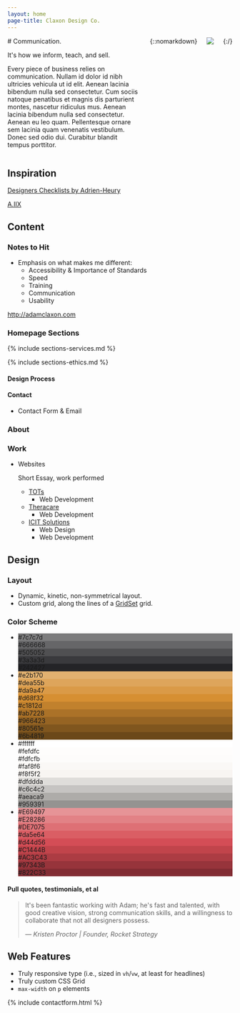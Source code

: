 ```yaml
---
layout: home
page-title: Claxon Design Co.
---
```


<section markdown="1"> 

<div aria-hidden="true" class="section-title" data-section-title="Introduction"></div>  

<div class="columns columns-2" markdown="1">

<div markdown="1" class="with-aside">
# Communication.  

It's how we inform, teach, and sell.

Every piece of business relies on communication. Nullam id dolor id nibh ultricies vehicula ut id elit. Aenean lacinia bibendum nulla sed consectetur. Cum sociis natoque penatibus et magnis dis parturient montes, nascetur ridiculus mus. Aenean lacinia bibendum nulla sed consectetur. Aenean eu leo quam. Pellentesque ornare sem lacinia quam venenatis vestibulum. Donec sed odio dui. Curabitur blandit tempus porttitor. 

</div>
{::nomarkdown}
<img class="aside" src="http://placehold.it/400x700">
{:/}
</div>
</section>  

<section class="light" markdown="1">  
<div aria-hidden="true" class="section-title" data-section-title="Inspiration"></div>  
<div data-aos="fade-up" markdown="1">

<h2><span data-aos="blank-out" data-aos-duration="0" data-aos-delay="400">Inspiration</span></h2>   

[Designers Checklists by Adrien-Heury](http://adrien-heury.net/designers-checklists/)

[A.IIX](https://cdn.dribbble.com/users/388811/screenshots/3884812/attachments/883129/4_1.jpg)  

</div>
</section>  

<section class="dark" markdown="1">  

<div aria-hidden="true" class="section-title" data-section-title="Content"></div>  
<h2><span data-aos="blank-out" data-aos-duration="0" data-aos-delay="400">Content</span></h2>  

### Notes to Hit  

- Emphasis on what makes me different:
	- Accessibility & Importance of Standards  
	- Speed  
	- Training  
	- Communication  
	- Usability  

<http://adamclaxon.com>

### Homepage Sections  

{% include sections-services.md %}

{% include sections-ethics.md %}

#### Design Process  

#### Contact  

- Contact Form & Email

### About  
### Work  

- Websites  

	Short Essay, work performed  

	- [TOTs](http://totsindy.com)  
		- Web Development  
	- [Theracare](http://theracareinc.com)  
		- Web Development  
	- [ICIT Solutions](http://icitsolutions.com)  
		- Web Design  
		- Web Development  
</section>

<section class="has-background" markdown="1" style="background-image: url(/assets/images/flowers.jpg); background-size: cover;">  

<div aria-hidden="true" class="section-title" data-section-title="Design"></div>  

<h2><span data-aos="blank-out" data-aos-duration="0" data-aos-delay="400">Design</span></h2>

### Layout  

- Dynamic, kinetic, non-symmetrical layout.  
- Custom grid, along the lines of a [GridSet](https://gridsetapp.com) grid.  

### Color Scheme  

- <div class="color-block-variations"><div class="color-block" style="background-color: #7c7c7d;">#7c7c7d</div><div class="color-block" style="background-color: #666668;">#666668</div><div class="color-block" style="background-color: #505052;">#505052</div><div class="color-block" style="background-color: #3a3a3d;">#3a3a3d</div></div><div class="color-block" style="background-color: #242427;">#242427</div>
- <div class="color-block-variations"><div class="color-block light" style="background-color: #e2b170;">#e2b170</div><div class="color-block light" style="background-color: #dea55b;">#dea55b</div><div class="color-block light" style="background-color: #da9a47;">#da9a47</div><div class="color-block light" style="background-color: #d68f32;">#d68f32</div></div><div class="color-block" style="background-color: #c1812d;">#c1812d</div><div class="color-block-variations"><div class="color-block" style="background-color: #ab7228;">#ab7228</div><div class="color-block" style="background-color: #966423;">#966423</div><div class="color-block" style="background-color: #80561e;">#80561e</div><div class="color-block" style="background-color: #6b4819;">#6b4819</div></div>
- <div class="color-block-variations"><div class="color-block light" style="background-color: #ffffff;">#ffffff</div><div class="color-block light" style="background-color: #fefdfc;">#fefdfc</div><div class="color-block light" style="background-color: #fdfcfb;">#fdfcfb</div><div class="color-block light" style="background-color: #faf8f6;">#faf8f6</div></div><div class="color-block light" style="background-color: #f8f5f2;">#f8f5f2</div><div class="color-block-variations"><div class="color-block light" style="background-color: #dfddda;">#dfddda</div><div class="color-block light" style="background-color: #c6c4c2;">#c6c4c2</div><div class="color-block" style="background-color: #aeaca9;">#aeaca9</div><div class="color-block" style="background-color: #959391;">#959391</div></div>
- <div class="color-block-variations"><div class="color-block light" style="background-color: #E69497;">#E69497</div><div class="color-block light" style="background-color: #E28286;">#E28286</div><div class="color-block light" style="background-color: #DE7075;">#DE7075</div><div class="color-block light" style="background-color: #da5e64;">#da5e64</div></div><div class="color-block" style="background-color: #d44d56;">#d44d56</div><div class="color-block-variations"><div class="color-block" style="background-color: #C1444B;">#C1444B</div><div class="color-block" style="background-color: #AC3C43;">#AC3C43</div><div class="color-block" style="background-color: #97343B;">#97343B</div><div class="color-block" style="background-color: #822C33;">#822C33</div></div>  

#### Pull quotes, testimonials, et al

<blockquote class="pull-quote"><p>It's been fantastic working with Adam; he's fast and talented, with good creative vision, strong communication skills, and a willingness to collaborate that not all designers&nbsp;possess.</p><footer>— <cite>Kristen Proctor | Founder, Rocket Strategy</cite></footer></blockquote>  

</section>  

<section class="light" markdown="1">  

<div aria-hidden="true" class="section-title" data-section-title="Development"></div>  

<h2><span data-aos="blank-out" data-aos-duration="0" data-aos-delay="400">Web Features</span></h2>

- Truly responsive type (i.e., sized in `vh`/`vw`, at least for headlines)
- Truly custom <abbr>CSS</abbr> Grid  
- `max-width` on `p` elements  

</section>

<section>
<div aria-hidden="true" class="section-title" data-section-title="Contact"></div>  
  {% include contactform.html %}
</section>
